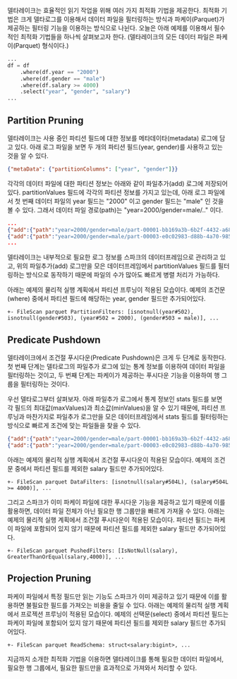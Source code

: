 델타레이크는 효율적인 읽기 작업을 위해 여러 가지 최적화 기법을 제공한다. 최적화 기법은 크게 델타로그를 이용해서 데이터 파일을 필터링하는 방식과 파케이(Parquet)가 제공하는 필터링 기능을 이용하는 방식으로 나뉜다. 오늘은 아래 예제를 이용해서 필수적인 최적화 기법들을 하나씩 살펴보고자 한다.
(델타레이크의 모든 데이터 파일은 파케이(Parquet) 형식이다.)

```python
...
df = df
    .where(df.year == "2000")
    .where(df.gender == "male")
    .where(df.salary >= 4000)
    .select("year", "gender", "salary")
...
```

## Partition Pruning

델타레이크는 사용 중인 파티션 필드에 대한 정보를 메타데이타(metadata) 로그에 담고 있다. 아래 로그 파일을 보면 두 개의 파티션 필드(year, gender)를 사용하고 있는 것을 알 수 있다.

```json
{"metaData": {"partitionColumns": ["year", "gender"]}}
```

각각의 데이터 파일에 대한 파티션 정보는 아래와 같이 파일추가(add) 로그에 저장되어 있다. partitionValues 필드에 각각의 파티션 정보를 가지고 있는데, 아래 로그 파일에서 첫 번째 데이터 파일의 year 필드는 "2000" 이고 gender 필드는 "male" 인 것을 볼 수 있다. 그래서 데이터 파일 경로(path)는 "year=2000/gender=male/.." 이다.

```json
...
{"add":{"path":"year=2000/gender=male/part-00001-bb169a3b-6b2f-4432-a686-c5c596526780.c000.snappy.parquet","partitionValues":{"year":"2000","gender":"male"}, ...}
{"add":{"path":"year=2000/gender=male/part-00003-e0c02983-d88b-4a70-9855-42cc1a8766a5.c000.snappy.parquet","partitionValues":{"year":"2000","gender":"male"}, ...}
...
```

델타레이크는 내부적으로 필요한 로그 정보를 스파크의 데이터프레임으로 관리하고 있고, 위의 파일추가(add) 로그만을 모은 데이터프레임에서 partitionValues 필드를 필터링하는 방식으로 동작하기 때문에 파일의 수가 많아도 빠르게 병렬 처리가 가능하다.

아래는 예제의 물리적 실행 계획에서 파티션 프루닝이 적용된 모습이다. 예제의 조건문(where) 중에서 파티션 필드에 해당하는 year, gender 필드만 추가되어있다.

```
+- FileScan parquet PartitionFilters: [isnotnull(year#502), isnotnull(gender#503), (year#502 = 2000), (gender#503 = male)], ...
```

## Predicate Pushdown

델타레이크에서 조건절 푸시다운(Predicate Pushdown)은 크게 두 단계로 동작한다. 첫 번째 단계는 델타로그의 파일추가 로그에 있는 통계 정보를 이용하여 데이터 파일을 필터링하는 것이고, 두 번째 단계는 파케이가 제공하는 푸시다운 기능을 이용하여 행 그룹을 필터링하는 것이다.

우선 델타로그부터 살펴보자. 아래 파일추가 로그에서 통계 정보인 stats 필드를 보면 각 필드의 최대값(maxValues)과 최소값(minValues)을 알 수 있기 때문에, 파티션 프루닝과 마찬가지로 파일추가 로그만을 모은 데이터프레임에서 stats 필드를 필터링하는 방식으로 빠르게 조건에 맞는 파일들을 찾을 수 있다.

```json
{"add":{"path":"year=2000/gender=male/part-00001-bb169a3b-6b2f-4432-a686-c5c596526780.c000.snappy.parquet","stats":"{\"numRecords\":1,\"minValues\":{\"firstname\":\"James\",\"middlename\":\"\",\"lastname\":\"Smith\",\"salary\":3000},\"maxValues\":{\"firstname\":\"James\",\"middlename\":\"\",\"lastname\":\"Smith\",\"salary\":3000},\"nullCount\":{\"firstname\":0,\"middlename\":0,\"lastname\":0,\"salary\":0}}", ...}}
{"add":{"path":"year=2000/gender=male/part-00003-e0c02983-d88b-4a70-9855-42cc1a8766a5.c000.snappy.parquet","stats":"{\"numRecords\":1,\"minValues\":{\"firstname\":\"Michael\",\"middlename\":\"Rose\",\"lastname\":\"\",\"salary\":4000},\"maxValues\":{\"firstname\":\"Michael\",\"middlename\":\"Rose\",\"lastname\":\"\",\"salary\":4000},\"nullCount\":{\"firstname\":0,\"middlename\":0,\"lastname\":0,\"salary\":0}}", ...}}
```

아래는 예제의 물리적 실행 계획에서 조건절 푸시다운이 적용된 모습이다. 예제의 조건문 중에서 파티션 필드를 제외한 salary 필드만 추가되어있다.

```
+- FileScan parquet DataFilters: [isnotnull(salary#504L), (salary#504L >= 4000)], ...
```

그리고 스파크가 이미 파케이 파일에 대한 푸시다운 기능을 제공하고 있기 때문에 이를 활용하면, 데이터 파일 전체가 아닌 필요한 행 그룹만을 빠르게 가져올 수 있다. 아래는 예제의 물리적 실행 계획에서 조건절 푸시다운이 적용된 모습이다. 파티션 필드는 파케이 파일에 포함되어 있지 않기 때문에 파티션 필드를 제외한 salary 필드만 추가되어있다.

```
+- FileScan parquet PushedFilters: [IsNotNull(salary), GreaterThanOrEqual(salary,4000)], ...
```

## Projection Pruning

파케이 파일에서 특정 필드만 읽는 기능도 스파크가 이미 제공하고 있기 때문에 이를 활용하면 불필요한 필드를 가져오는 비용을 줄일 수 있다. 아래는 예제의 물리적 실행 계획에서 프로젝션 프루닝이 적용된 모습이다. 예제의 선택문(select) 중에서 파티션 필드는 파케이 파일에 포함되어 있지 않기 때문에 파티션 필드를 제외한 salary 필드만 추가되어있다.

```
+- FileScan parquet ReadSchema: struct<salary:bigint>, ...
```

지금까지 소개한 최적화 기법을 이용하면 델타레이크를 통해 필요한 데이터 파일에서, 필요한 행 그룹에서, 필요한 필드만을 효과적으로 가져와서 처리할 수 있다.
